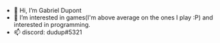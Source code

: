 - 👋 Hi, I’m Gabriel Dupont
- 👀 I’m interested in games(I'm above average on the ones I play :P) and interested in programming.
- 📫 discord: dudup#5321 
